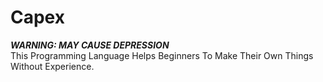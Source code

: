 # Capex
***WARNING: MAY CAUSE DEPRESSION***</br>
This Programming Language Helps Beginners To Make Their Own Things Without Experience.
